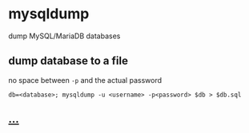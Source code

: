 # mysqldump

dump MySQL/MariaDB databases

## dump database to a file

no space between `-p` and the actual password

```
db=<database>; mysqldump -u <username> -p<password> $db > $db.sql
```

## [...](https://mariadb.com/kb/en/mysqldump/)
